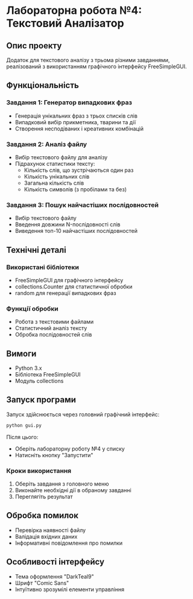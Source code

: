 # Лабораторна робота №4: Текстовий Аналізатор

## Опис проекту
Додаток для текстового аналізу з трьома різними завданнями, реалізований з використанням графічного інтерфейсу FreeSimpleGUI.

## Функціональність
### Завдання 1: Генератор випадкових фраз
- Генерація унікальних фраз з трьох списків слів
- Випадковий вибір прикметника, тварини та дії
- Створення несподіваних і креативних комбінацій

### Завдання 2: Аналіз файлу
- Вибір текстового файлу для аналізу
- Підрахунок статистики тексту:
  - Кількість слів, що зустрічаються один раз
  - Кількість унікальних слів
  - Загальна кількість слів
  - Кількість символів (з пробілами та без)

### Завдання 3: Пошук найчастіших послідовностей
- Вибір текстового файлу
- Введення довжини N-послідовності слів
- Виведення топ-10 найчастіших послідовностей

## Технічні деталі
### Використані бібліотеки
- FreeSimpleGUI для графічного інтерфейсу
- collections.Counter для статистичної обробки
- random для генерації випадкових фраз

### Функції обробки
- Робота з текстовими файлами
- Статистичний аналіз тексту
- Обробка послідовностей слів

## Вимоги
- Python 3.x
- Бібліотека FreeSimpleGUI
- Модуль collections

## Запуск програми
Запуск здійснюється через головний графічний інтерфейс:

```bash
python gui.py
```

Після цього:
- Оберіть лабораторну роботу №4 у списку
- Натисніть кнопку "Запустити"

### Кроки використання
1. Оберіть завдання з головного меню
2. Виконайте необхідні дії в обраному завданні
3. Переглягіть результат

## Обробка помилок
- Перевірка наявності файлу
- Валідація вхідних даних
- Інформативні повідомлення про помилки

## Особливості інтерфейсу
- Тема оформлення "DarkTeal9"
- Шрифт "Comic Sans"
- Інтуїтивно зрозумілі елементи управління


